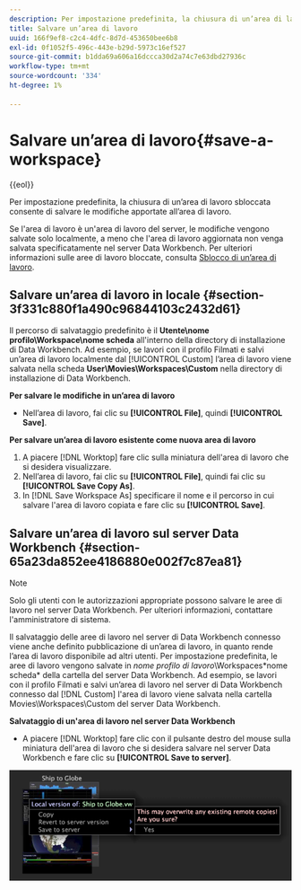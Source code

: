 ```yaml
---
description: Per impostazione predefinita, la chiusura di un’area di lavoro sbloccata consente di salvare le modifiche apportate all’area di lavoro.
title: Salvare un’area di lavoro
uuid: 166f9ef8-c2c4-4dfc-8d7d-453650bee6b8
exl-id: 0f1052f5-496c-443e-b29d-5973c16ef527
source-git-commit: b1dda69a606a16dccca30d2a74c7e63dbd27936c
workflow-type: tm+mt
source-wordcount: '334'
ht-degree: 1%

---
```


# Salvare un’area di lavoro{#save-a-workspace}

{{eol}}

Per impostazione predefinita, la chiusura di un’area di lavoro sbloccata consente di salvare le modifiche apportate all’area di lavoro.

Se l&#39;area di lavoro è un&#39;area di lavoro del server, le modifiche vengono salvate solo localmente, a meno che l&#39;area di lavoro aggiornata non venga salvata specificatamente nel server Data Workbench. Per ulteriori informazioni sulle aree di lavoro bloccate, consulta [Sblocco di un’area di lavoro](../../../home/c-get-started/c-work-worksp/c-unlock-wksp.md#concept-18ada952aecf45c79a806b31b294023e).

## Salvare un’area di lavoro in locale {#section-3f331c880f1a490c96844103c2432d61}

Il percorso di salvataggio predefinito è il **Utente\nome profilo\Workspace\nome scheda** all&#39;interno della directory di installazione di Data Workbench. Ad esempio, se lavori con il profilo Filmati e salvi un’area di lavoro localmente dal [!UICONTROL Custom] l’area di lavoro viene salvata nella scheda **User\Movies\Workspaces\Custom** nella directory di installazione di Data Workbench.

**Per salvare le modifiche in un’area di lavoro**

* Nell’area di lavoro, fai clic su **[!UICONTROL File]**, quindi **[!UICONTROL Save]**.

**Per salvare un’area di lavoro esistente come nuova area di lavoro**

1. A piacere [!DNL Worktop] fare clic sulla miniatura dell&#39;area di lavoro che si desidera visualizzare.
1. Nell’area di lavoro, fai clic su **[!UICONTROL File]**, quindi fai clic su **[!UICONTROL Save Copy As]**.
1. In [!DNL Save Workspace As] specificare il nome e il percorso in cui salvare l&#39;area di lavoro copiata e fare clic su **[!UICONTROL Save]**.

## Salvare un’area di lavoro sul server Data Workbench {#section-65a23da852ee4186880e002f7c87ea81}

>[!NOTE]
>
>Solo gli utenti con le autorizzazioni appropriate possono salvare le aree di lavoro nel server Data Workbench. Per ulteriori informazioni, contattare l&#39;amministratore di sistema.

Il salvataggio delle aree di lavoro nel server di Data Workbench connesso viene anche definito pubblicazione di un’area di lavoro, in quanto rende l’area di lavoro disponibile ad altri utenti. Per impostazione predefinita, le aree di lavoro vengono salvate in *nome profilo di lavoro*\Workspaces\*nome scheda* della cartella del server Data Workbench. Ad esempio, se lavori con il profilo Filmati e salvi un’area di lavoro nel server di Data Workbench connesso dal [!DNL Custom] l&#39;area di lavoro viene salvata nella cartella Movies\Workspaces\Custom del server Data Workbench.

**Salvataggio di un&#39;area di lavoro nel server Data Workbench**

* A piacere [!DNL Worktop] fare clic con il pulsante destro del mouse sulla miniatura dell&#39;area di lavoro che si desidera salvare nel server Data Workbench e fare clic su **[!UICONTROL Save to server]**.

![](assets/mnu_workspaceManager_SaveToServerwksp.png)
